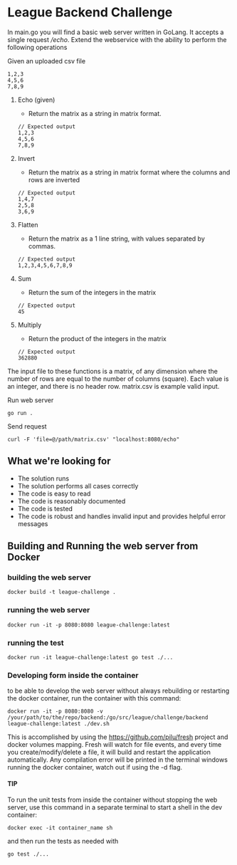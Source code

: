 # League Backend Challenge

In main.go you will find a basic web server written in GoLang. It accepts a single request _/echo_. Extend the webservice with the ability to perform the following operations

Given an uploaded csv file
```
1,2,3
4,5,6
7,8,9
```

1. Echo (given)
    - Return the matrix as a string in matrix format.
    
    ```
    // Expected output
    1,2,3
    4,5,6
    7,8,9
    ``` 
2. Invert
    - Return the matrix as a string in matrix format where the columns and rows are inverted
    ```
    // Expected output
    1,4,7
    2,5,8
    3,6,9
    ``` 
3. Flatten
    - Return the matrix as a 1 line string, with values separated by commas.
    ```
    // Expected output
    1,2,3,4,5,6,7,8,9
    ``` 
4. Sum
    - Return the sum of the integers in the matrix
    ```
    // Expected output
    45
    ``` 
5. Multiply
    - Return the product of the integers in the matrix
    ```
    // Expected output
    362880
    ``` 

The input file to these functions is a matrix, of any dimension where the number of rows are equal to the number of columns (square). Each value is an integer, and there is no header row. matrix.csv is example valid input.  

Run web server
```
go run .
```

Send request
```
curl -F 'file=@/path/matrix.csv' "localhost:8080/echo"
```

## What we're looking for

- The solution runs
- The solution performs all cases correctly
- The code is easy to read
- The code is reasonably documented
- The code is tested
- The code is robust and handles invalid input and provides helpful error messages

## Building and Running the web server from Docker

### building the web server
```
docker build -t league-challenge .
```

### running the web server
```
docker run -it -p 8080:8080 league-challenge:latest
```

### running the test
```
docker run -it league-challenge:latest go test ./...
```

### Developing form inside the container

to be able to develop the web server without always rebuilding or restarting the docker container, run the container with this command:
```
docker run -it -p 8080:8080 -v /your/path/to/the/repo/backend:/go/src/league/challenge/backend league-challenge:latest ./dev.sh
```

This is accomplished by using the https://github.com/pilu/fresh project and docker volumes mapping. Fresh will watch for file events, and every time you create/modify/delete a file, it will build and restart the application automatically. Any compilation error will be printed in the terminal windows running the docker container, watch out if using the -d flag.

#### TIP
To run the unit tests from inside the container without stopping the web server, use this command in a separate terminal to start a shell in the dev container:
```
docker exec -it container_name sh
```
and then run the tests as needed with
```
go test ./...
```